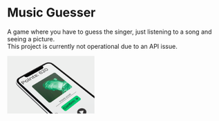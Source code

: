 # Music Guesser

A game where you have to guess the singer, just listening to a song and seeing a picture.
<br>
This project is currently not operational due to an API issue. 

<img width = "40%" align="left" alt="PIC" height="40%" src="https://github.com/Marcos-Bernasconi/music-guesser/blob/master/images/tiltedPhone-Music-Guesser.png" />

